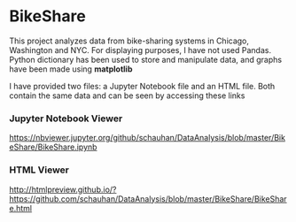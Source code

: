 # BikeShare

This project analyzes data from bike-sharing systems in Chicago, Washington and NYC. For displaying purposes, I have not used Pandas. Python dictionary has been used to store and manipulate data, and graphs have been made using **matplotlib**

I have provided two files: a Jupyter Notebook file and an HTML file. Both contain the same data and can be seen by accessing these links

### Jupyter Notebook Viewer
https://nbviewer.jupyter.org/github/schauhan/DataAnalysis/blob/master/BikeShare/BikeShare.ipynb

### HTML Viewer
http://htmlpreview.github.io/?https://github.com/schauhan/DataAnalysis/blob/master/BikeShare/BikeShare.html
